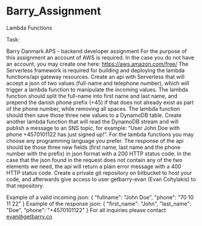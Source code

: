 # Barry_Assignment
Lambda Functions

Task:  

Barry Danmark APS - backend developer assignment
For the purpose of this assignment an account of AWS is required. In the case you do not have an account, you may create one here:  https://aws.amazon.com/free/
The  Serverless  framework is required for building and deploying the lambda functions/api gateway resources.
Create an api with Serverless that will accept a json of two values (full-name and telephone number), which will trigger a lambda function to manipulate the incoming values. The lambda function should split the full-name into first name and last name, and prepend the danish phone prefix (+45) if that does not already exist as part of the phone number, while removing all spaces. The lambda function should then save those three new values to a DynamoDB table. Create another lambda function that will read the DynamoDB stream and will publish a message to an SNS topic, for example: “User John Doe with phone +4570101122 has just signed up!”. For the lambda functions you may choose any programming language you prefer.
The response of the api should be those three new fields (first name, last name and the phone number with the prefix) in json format with a 200 HTTP status code.
In the case that the json found in the request does not contain any of the two elements we need, the api will return a plain error message with a 400 HTTP status code.
Create a private git repository on  bitbucket  to host your code, and afterwards give access to user getbarry-evan (Evan Cohylakis) to that repository.

Example of a valid incoming json: {
"fullname": "John Doe",
"phone": "70 10 11 22" }
Example of the response json: {
"first_name": "John", "last_name": "Doe", "phone": "+4570101122"
}
For all inquiries please contact  evan@getbarry.co
    
